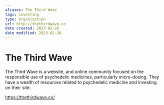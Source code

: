```yaml
---
aliases: The Third Wave
tags: investing
type: organization
url: http://thethirdwave.co
date created: 2023-02-26
date modified: 2023-02-26
---
```


# The Third Wave

The Third Wave is a website, and online community focused on the responsible use of psychedelic medicines, particularly micro-dosing. They have a wealth of resources related to psychedelic medicine and investing on their site.

https://thethirdwave.co/